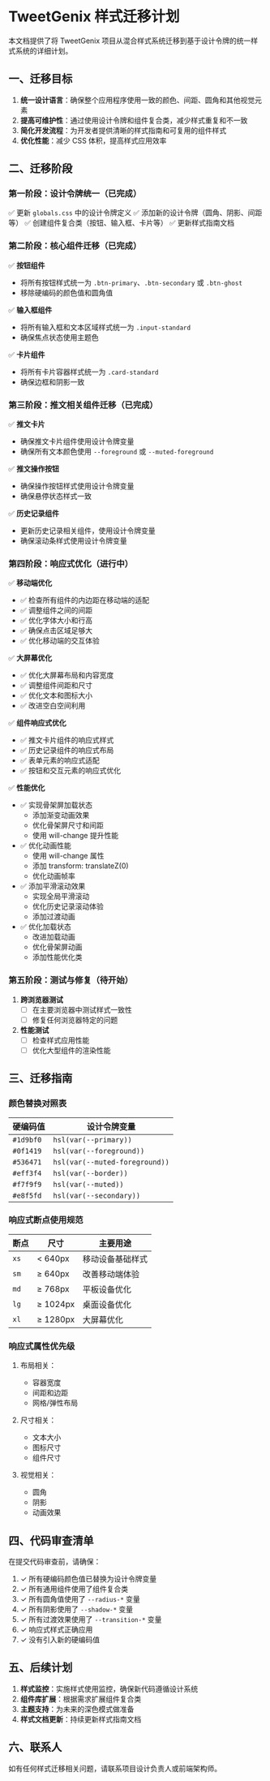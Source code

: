 # TweetGenix 样式迁移计划

本文档提供了将 TweetGenix 项目从混合样式系统迁移到基于设计令牌的统一样式系统的详细计划。

## 一、迁移目标

1. **统一设计语言**：确保整个应用程序使用一致的颜色、间距、圆角和其他视觉元素
2. **提高可维护性**：通过使用设计令牌和组件复合类，减少样式重复和不一致
3. **简化开发流程**：为开发者提供清晰的样式指南和可复用的组件样式
4. **优化性能**：减少 CSS 体积，提高样式应用效率

## 二、迁移阶段

### 第一阶段：设计令牌统一（已完成）

✅ 更新 `globals.css` 中的设计令牌定义
✅ 添加新的设计令牌（圆角、阴影、间距等）
✅ 创建组件复合类（按钮、输入框、卡片等）
✅ 更新样式指南文档

### 第二阶段：核心组件迁移（已完成）

✅ **按钮组件**
   - 将所有按钮样式统一为 `.btn-primary`、`.btn-secondary` 或 `.btn-ghost`
   - 移除硬编码的颜色值和圆角值

✅ **输入框组件**
   - 将所有输入框和文本区域样式统一为 `.input-standard`
   - 确保焦点状态使用主题色

✅ **卡片组件**
   - 将所有卡片容器样式统一为 `.card-standard`
   - 确保边框和阴影一致

### 第三阶段：推文相关组件迁移（已完成）

✅ **推文卡片**
   - 确保推文卡片组件使用设计令牌变量
   - 确保所有文本颜色使用 `--foreground` 或 `--muted-foreground`

✅ **推文操作按钮**
   - 确保操作按钮样式使用设计令牌变量
   - 确保悬停状态样式一致

✅ **历史记录组件**
   - 更新历史记录相关组件，使用设计令牌变量
   - 确保滚动条样式使用设计令牌变量

### 第四阶段：响应式优化（进行中）

✅ **移动端优化**
   - ✅ 检查所有组件的内边距在移动端的适配
   - ✅ 调整组件之间的间距
   - ✅ 优化字体大小和行高
   - ✅ 确保点击区域足够大
   - ✅ 优化移动端的交互体验

✅ **大屏幕优化**
   - ✅ 优化大屏幕布局和内容宽度
   - ✅ 调整组件间距和尺寸
   - ✅ 优化文本和图标大小
   - ✅ 改进空白空间利用

✅ **组件响应式优化**
   - ✅ 推文卡片组件的响应式样式
   - ✅ 历史记录组件的响应式布局
   - ✅ 表单元素的响应式适配
   - ✅ 按钮和交互元素的响应式优化

✅ **性能优化**
   - ✅ 实现骨架屏加载状态
     - 添加渐变动画效果
     - 优化骨架屏尺寸和间距
     - 使用 will-change 提升性能
   - ✅ 优化动画性能
     - 使用 will-change 属性
     - 添加 transform: translateZ(0)
     - 优化动画帧率
   - ✅ 添加平滑滚动效果
     - 实现全局平滑滚动
     - 优化历史记录滚动体验
     - 添加过渡动画
   - ✅ 优化加载状态
     - 改进加载动画
     - 优化骨架屏动画
     - 添加性能优化类

### 第五阶段：测试与修复（待开始）

1. **跨浏览器测试**
   - [ ] 在主要浏览器中测试样式一致性
   - [ ] 修复任何浏览器特定的问题

2. **性能测试**
   - [ ] 检查样式应用性能
   - [ ] 优化大型组件的渲染性能

## 三、迁移指南

### 颜色替换对照表
| 硬编码值 | 设计令牌变量 |
|---------|------------|
| `#1d9bf0` | `hsl(var(--primary))` |
| `#0f1419` | `hsl(var(--foreground))` |
| `#536471` | `hsl(var(--muted-foreground))` |
| `#eff3f4` | `hsl(var(--border))` |
| `#f7f9f9` | `hsl(var(--muted))` |
| `#e8f5fd` | `hsl(var(--secondary))` |
### 响应式断点使用规范

| 断点 | 尺寸 | 主要用途 |
|------|------|---------|
| `xs` | < 640px | 移动设备基础样式 |
| `sm` | ≥ 640px | 改善移动端体验 |
| `md` | ≥ 768px | 平板设备优化 |
| `lg` | ≥ 1024px | 桌面设备优化 |
| `xl` | ≥ 1280px | 大屏幕优化 |

### 响应式属性优先级

1. 布局相关：
   - 容器宽度
   - 间距和边距
   - 网格/弹性布局

2. 尺寸相关：
   - 文本大小
   - 图标尺寸
   - 组件尺寸

3. 视觉相关：
   - 圆角
   - 阴影
   - 动画效果

## 四、代码审查清单

在提交代码审查前，请确保：

1. ✓ 所有硬编码颜色值已替换为设计令牌变量
2. ✓ 所有通用组件使用了组件复合类
3. ✓ 所有圆角值使用了 `--radius-*` 变量
4. ✓ 所有阴影使用了 `--shadow-*` 变量
5. ✓ 所有过渡效果使用了 `--transition-*` 变量
6. ✓ 响应式样式正确应用
7. ✓ 没有引入新的硬编码值

## 五、后续计划

1. **样式监控**：实施样式使用监控，确保新代码遵循设计系统
2. **组件库扩展**：根据需求扩展组件复合类
3. **主题支持**：为未来的深色模式做准备
4. **样式文档更新**：持续更新样式指南文档

## 六、联系人

如有任何样式迁移相关问题，请联系项目设计负责人或前端架构师。 